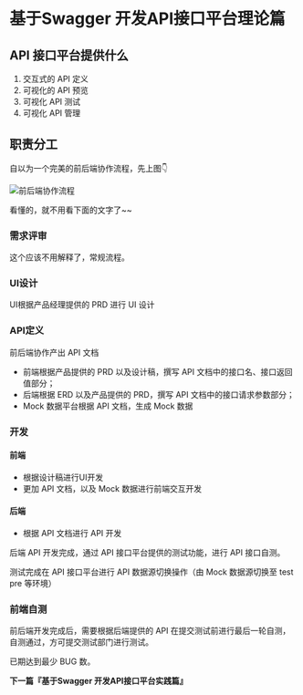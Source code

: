 # 基于Swagger 开发API接口平台理论篇

## API 接口平台提供什么

1. 交互式的 API 定义
2. 可视化的 API 预览
3. 可视化 API 测试
4. 可视化 API 管理

## 职责分工

自以为一个完美的前后端协作流程，先上图👇

![前后端协作流程](http://ww3.sinaimg.cn/large/006tNc79gw1fasmh4oadvj311x0p8acd.jpg)

看懂的，就不用看下面的文字了~~

### 需求评审

这个应该不用解释了，常规流程。

### UI设计 

UI根据产品经理提供的 PRD 进行 UI 设计

### API定义

前后端协作产出 API 文档

- 前端根据产品提供的 PRD 以及设计稿，撰写 API 文档中的接口名、接口返回值部分；
- 后端根据 ERD 以及产品提供的 PRD，撰写 API 文档中的接口请求参数部分；
- Mock 数据平台根据 API 文档，生成 Mock 数据

### 开发

#### 前端

- 根据设计稿进行UI开发
- 更加 API 文档，以及 Mock 数据进行前端交互开发

#### 后端

- 根据 API 文档进行 API 开发

后端 API 开发完成，通过 API 接口平台提供的测试功能，进行 API 接口自测。

测试完成在 API 接口平台进行 API 数据源切换操作（由 Mock 数据源切换至 test pre 等环境）

### 前端自测

前后端开发完成后，需要根据后端提供的 API 在提交测试前进行最后一轮自测，自测通过，方可提交测试部门进行测试。

已期达到最少 BUG 数。

**下一篇『基于Swagger 开发API接口平台实践篇』**

